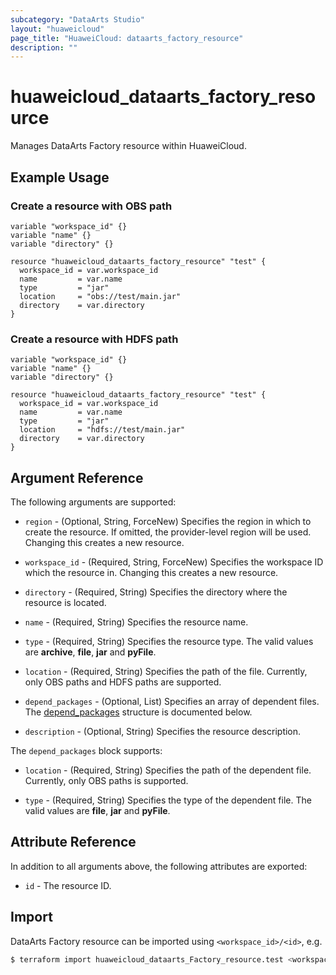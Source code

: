 ```yaml
---
subcategory: "DataArts Studio"
layout: "huaweicloud"
page_title: "HuaweiCloud: dataarts_factory_resource"
description: ""
---
```


# huaweicloud_dataarts_factory_resource

Manages DataArts Factory resource within HuaweiCloud.

## Example Usage

### Create a resource with OBS path

```hcl
variable "workspace_id" {}
variable "name" {}
variable "directory" {}

resource "huaweicloud_dataarts_factory_resource" "test" {
  workspace_id = var.workspace_id
  name         = var.name
  type         = "jar"
  location     = "obs://test/main.jar"
  directory    = var.directory
}
```

### Create a resource with HDFS path

```hcl
variable "workspace_id" {}
variable "name" {}
variable "directory" {}

resource "huaweicloud_dataarts_factory_resource" "test" {
  workspace_id = var.workspace_id
  name         = var.name
  type         = "jar"
  location     = "hdfs://test/main.jar"
  directory    = var.directory
}
```

## Argument Reference

The following arguments are supported:

* `region` - (Optional, String, ForceNew) Specifies the region in which to create the resource.
  If omitted, the provider-level region will be used. Changing this creates a new resource.

* `workspace_id` - (Required, String, ForceNew) Specifies the workspace ID which the resource in.
  Changing this creates a new resource.

* `directory` - (Required, String) Specifies the directory where the resource is located.

* `name` - (Required, String) Specifies the resource name.

* `type` - (Required, String) Specifies the resource type. The valid values are **archive**, **file**,
  **jar** and **pyFile**.

* `location` - (Required, String) Specifies the path of the file. Currently, only OBS paths and HDFS paths
  are supported.

* `depend_packages` - (Optional, List) Specifies an array of dependent files.
  The [depend_packages](#DataArts_Factory_Resource_Depend_Packages) structure is documented below.

* `description` - (Optional, String) Specifies the resource description.

<a name="DataArts_Factory_Resource_Depend_Packages"></a>
The `depend_packages` block supports:

* `location` - (Required, String) Specifies the path of the dependent file. Currently, only OBS paths is
  supported.

* `type` - (Required, String) Specifies the type of the dependent file. The valid values are **file**,
  **jar** and **pyFile**.

## Attribute Reference

In addition to all arguments above, the following attributes are exported:

* `id` - The resource ID.

## Import

DataArts Factory resource can be imported using `<workspace_id>/<id>`, e.g.

```bash
$ terraform import huaweicloud_dataarts_Factory_resource.test <workspace_id>/<id>
```
